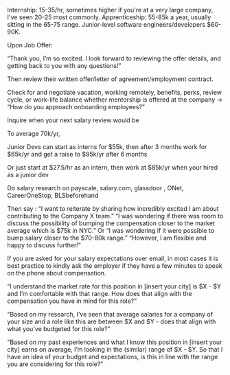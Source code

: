 Internship: 15-35/hr, sometimes higher if you're at a very large company, I've seen 20-25 most commonly. 
Apprenticeship: 55-85k a year, usually sitting in the 65-75 range.
Junior-level software engineers/developers $60-90K.


Upon Job Offer:

“Thank you, I’m so excited. I look forward to reviewing the offer details, and getting back to you with any questions!” 

Then review their written offer/letter of agreement/employment contract. 

Check for and negotiate vacation, working remotely, benefits, perks, review cycle, or work-life balance
whether mentorship is offered at the company -> “How do you approach onboarding employees?”

Inquire when your next salary review would be

To average 70k/yr,

Junior Devs can start as interns for $55k, then after 3 months work for $65k/yr and get a raise to $95k/yr after 6 months

Or just start at $27.5/hr as an intern, then work at $85k/yr when your hired as a junior dev

Do salary research on payscale, salary.com, glassdoor , ONet, CareerOneStop, BLSbeforehand

Then say :
    “I want to reiterate by sharing how incredibly excited I am about contributing to the Company X team.”
    “I was wondering if there was room to discuss the possibility of bumping the compensation closer to the market average which is $75k in NYC.”
Or
    “I was wondering if it were possible to bump salary closer to the $70-80k range.”
    “However, I am flexible and happy to discuss further!”




If you are asked for your salary expectations over email, in most cases it is best practice to kindly ask the employer if they have a few minutes to speak on the phone about compensation. 


“I understand the market rate for this position in [insert your city] is $X - $Y and I’m comfortable with that range. How does that align with the compensation you have in mind for this role?”

“Based on my research, I’ve seen that average salaries for a company of your size and a role like this are between $X and $Y - does that align with what you've budgeted for this role?"

“Based on my past experiences and what I know this position in [insert your city] earns on average, I’m looking in the (similar) range of $X - $Y. So that I have an idea of your budget and expectations, is this in line with the range you are considering for this role?”